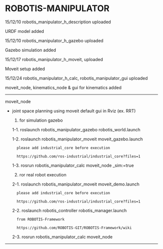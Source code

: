 # ROBOTIS-MANIPULATOR

15/12/10 robotis_manipulator_h_description  uploaded


  URDF model added
  

15/12/10 robotis_manipulator_h_gazebo   uploaded 


  Gazebo simulation added


15/12/17 robotis_manipulator_h_moveit, uploaded


  Moveit setup added


15/12/24 robotis_manipulator_h_calc, robotis_manipulator_gui uploaded


  moveit_node, kinematics_node & gui for kinematics added
         
         
-------------------------------------------------------------------------------
moveit_node


  - joint space planning using moveit default gui in Rviz (ex. RRT)


    1. for simulation gazebo

      1-1. roslaunch robotis_manipulator_gazebo robotis_world.launch
  
      1-2. roslaunch robotis_manipulator_moveit moveit_gazebo.launch


          please add industrial_core before execution 
    
          https://github.com/ros-industrial/industrial_core?files=1


      1-3. rosrun robotis_manipulator_calc moveit_node _sim:=true
  

    2. ror real robot execution
  
      2-1. roslaunch robotis_manipulator_moveit moveit_demo.launch 


          please add industrial_core before execution 
    
          https://github.com/ros-industrial/industrial_core?files=1


      2-2. roslaunch robotis_controller robotis_manager.launch
  

          from ROBOTIS-Framework  
  
          https://github.com/ROBOTIS-GIT/ROBOTIS-Framework/wiki

  
      2-3. rosrun robotis_manipulator_calc moveit_node
      
-------------------------------------------------------------------------------
